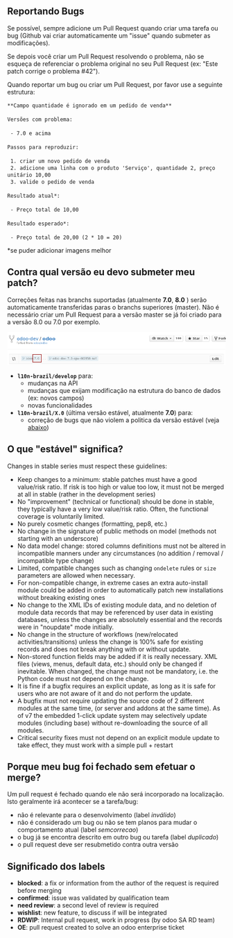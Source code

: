 Reportando Bugs
----------------

Se possível, sempre adicione um Pull Request quando criar uma tarefa ou bug (Github vai criar automaticamente um "issue" quando submeter as modificações).

Se depois você criar um Pull Request resolvendo o problema, não se esqueça de referenciar o problema original no seu Pull Request (ex: "Este patch corrige o problema #42").

Quando reportar um bug ou criar um Pull Request, por favor use a seguinte estrutura:

```
**Campo quantidade é ignorado em um pedido de venda**

Versões com problema:
 
 - 7.0 e acima
 
Passos para reproduzir:
 
 1. criar um novo pedido de venda
 2. adicione uma linha com o produto 'Serviço', quantidade 2, preço unitário 10,00
 3. valide o pedido de venda
 
Resultado atual*:
 
 - Preço total de 10,00
 
Resultado esperado*:
 
 - Preço total de 20,00 (2 * 10 = 20)
```

*se puder adicionar imagens melhor


Contra qual versão eu devo submeter meu patch?
----------------------------------------------

Correções feitas nas branchs suportadas (atualmente **7.0**, **8.0** ) serão automaticamente transferidas paras o branchs superiores (master). Não é necessário criar um Pull Request para a versão master se já foi criado para a versão 8.0 ou 7.0 por exemplo.

![Submitting against the right version](https://raw.githubusercontent.com/odoo/odoo/master/doc/_static/pull-request-version.png)

* **`l10n-brazil/develop`** para:
  * mudanças na API
  * mudanças que exijam modificação na estrutura do banco de dados (ex: novos campos) 
  * novas funcionalidades
* **`l10n-brazil/X.0`** (última versão estável, atualmente **7.0**) para:
  * correção de bugs que não violem a politica da versão estável (veja [abaixo](#what-does-stable-mean))


O que "estável" significa?
------------------------
Changes in stable series must respect these guidelines:
* Keep changes to a minimum: stable patches must have a good value/risk ratio. If risk is too high or value too low, it must not be merged at all in stable (rather in the development series)
* No "improvement" (technical or functional) should be done in stable, they typically have a very low value/risk ratio. Often, the functional coverage is voluntarily limited.
* No purely cosmetic changes (formatting, pep8, etc.)
* No change in the signature of public methods on model (methods not starting with an underscore)
* No data model change: stored columns definitions must not be altered in incompatible manners under any circumstances (no addition / removal / incompatible type change)
* Limited, compatible changes such as changing `ondelete` rules or `size` parameters are allowed when necessary.
* For non-compatible change, in extreme cases an extra auto-install module could be added in order to automatically patch new installations without breaking existing ones
* No change to the XML IDs of existing module data, and no deletion of module data records that may be referenced by user data in existing databases, unless the changes are absolutely essential and the records were in "noupdate" mode initially.
* No change in the structure of workflows (new/relocated activities/transitions) unless the change is 100% safe for existing records and does not break anything with or without update.
* Non-stored function fields may be added if it is really necessary.
XML files (views, menus, default data, etc.) should only be changed if inevitable. When changed, the change must not be mandatory, i.e. the Python code must not depend on the change.
* It is fine if a bugfix requires an explicit update, as long as it is safe for users who are not aware of it and do not perform the update.
* A bugfix must not require updating the source code of 2 different modules at the same time, (or server and addons at the same time). As of v7 the embedded 1-click update system may selectively update modules (including base) without re-downloading the source of all modules.
* Critical security fixes must not depend on an explicit module update to take effect, they must work with a simple pull + restart


Porque meu bug foi fechado sem efetuar o merge?
----------------------------------------
Um pull request é fechado quando ele não será incorporado na localização. Isto geralmente irá acontecer se a tarefa/bug:

* não é relevante para o desenvolvimento (label *inválido*)
* não é considerado um bug ou não se tem planos para mudar o comportamento atual (label *semcorrecao*)
* o bug já se encontra descrito em outro bug ou tarefa (label *duplicado*)
* o pull request deve ser resubmetido contra outra versão


Significado dos labels
-----------------

- **blocked**: a fix or information from the author of the request is required before merging
- **confirmed**: issue was validated by qualification team
- **need review**: a second level of review is required
- **wishlist**: new feature, to discuss if will be integrated
- **RDWIP**: Internal pull request, work in progress (by odoo SA RD team)
- **OE**: pull request created to solve an odoo enterprise ticket
